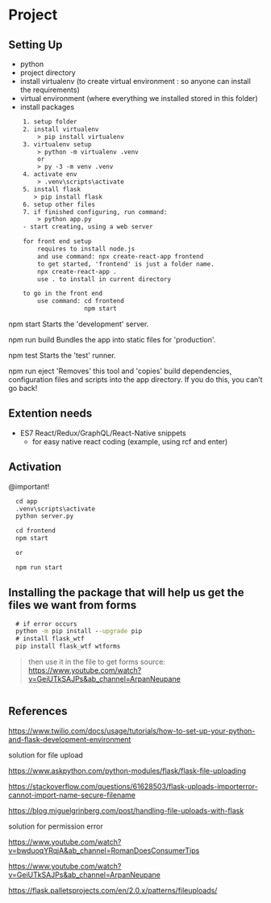 # Project

## Setting Up

- python
- project directory
- install virtualenv (to create virtual environment : so anyone can install the requirements)
- virtual environment (where everything we installed stored in this folder)
- install packages

```txt
    1. setup folder
    2. install virtualenv
        > pip install virtualenv
    3. virtualenv setup
        > python -m virtualenv .venv
        or
        > py -3 -m venv .venv
    4. activate env
        > .venv\scripts\activate
    5. install flask
       > pip install flask
    6. setup other files
    7. if finished configuring, run command:
        > python app.py
    - start creating, using a web server
```

```txt
    for front end setup
        requires to install node.js
        and use command: npx create-react-app frontend
        to get started, 'frontend' is just a folder name.
        npx create-react-app .
        use . to install in current directory

    to go in the front end
        use command: cd frontend
                     npm start
```

 npm start
    Starts the 'development' server.

  npm run build
    Bundles the app into static files for 'production'.

  npm test
    Starts the 'test' runner.

  npm run eject
    'Removes' this tool and 'copies' build dependencies, configuration files
    and scripts into the app directory. If you do this, you can’t go back!

## Extention needs

- ES7 React/Redux/GraphQL/React-Native snippets
  - for easy native react coding (example, using rcf and enter)

## Activation

@important!

```txt
  cd app
  .venv\scripts\activate
  python server.py

  cd frontend
  npm start

  or

  npm run start
```

## Installing the package that will help us get the files we want from forms

```cmd
  # if error occurs
  python -m pip install --upgrade pip
  # install flask_wtf
  pip install flask_wtf wtforms
```

> then use it in the file to get forms
  > source: <https://www.youtube.com/watch?v=GeiUTkSAJPs&ab_channel=ArpanNeupane>

```py

```

## References

<https://www.twilio.com/docs/usage/tutorials/how-to-set-up-your-python-and-flask-development-environment>

solution for file upload

<https://www.askpython.com/python-modules/flask/flask-file-uploading>

<https://stackoverflow.com/questions/61628503/flask-uploads-importerror-cannot-import-name-secure-filename>

<https://blog.miguelgrinberg.com/post/handling-file-uploads-with-flask>

solution for permission error

<https://www.youtube.com/watch?v=bwduoqYRqjA&ab_channel=RomanDoesConsumerTips>

<https://www.youtube.com/watch?v=GeiUTkSAJPs&ab_channel=ArpanNeupane>

<https://flask.palletsprojects.com/en/2.0.x/patterns/fileuploads/>

